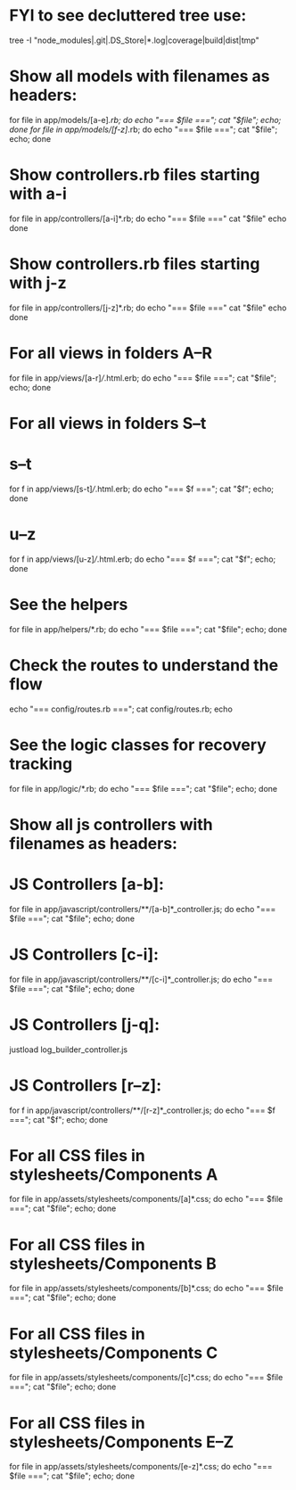 # FYI to see decluttered tree use:
tree -I "node_modules|.git|.DS_Store|*.log|coverage|build|dist|tmp"
# Show all models with filenames as headers:
for file in app/models/[a-e]*.rb; do echo "=== $file ==="; cat "$file"; echo; done
for file in app/models/[f-z]*.rb; do echo "=== $file ==="; cat "$file"; echo; done

# Show controllers.rb files starting with a-i
for file in app/controllers/[a-i]*.rb; do
  echo "=== $file ==="
  cat "$file"
  echo
done

# Show controllers.rb files starting with j-z
for file in app/controllers/[j-z]*.rb; do
  echo "=== $file ==="
  cat "$file"
  echo
done


# For all views in folders A–R
for file in app/views/[a-r]*/*.html.erb; do echo "=== $file ==="; cat "$file"; echo; done

# For all views in folders S–t
# s–t
for f in app/views/[s-t]*/*.html.erb; do echo "=== $f ==="; cat "$f"; echo; done

# u–z
for f in app/views/[u-z]*/*.html.erb; do echo "=== $f ==="; cat "$f"; echo; done

# See the helpers
for file in app/helpers/*.rb; do echo "=== $file ==="; cat "$file"; echo; done
# Check the routes to understand the flow
echo "=== config/routes.rb ==="; cat config/routes.rb; echo
# See the logic classes for recovery tracking
for file in app/logic/*.rb; do echo "=== $file ==="; cat "$file"; echo; done

# Show all js controllers with filenames as headers:
# JS Controllers [a-b]:
for file in app/javascript/controllers/**/[a-b]*_controller.js; do echo "=== $file ==="; cat "$file"; echo; done
# JS Controllers [c-i]:
for file in app/javascript/controllers/**/[c-i]*_controller.js; do echo "=== $file ==="; cat "$file"; echo; done
# JS Controllers [j-q]:
justload log_builder_controller.js
# JS Controllers [r–z]:
for f in app/javascript/controllers/**/[r-z]*_controller.js; do echo "=== $f ==="; cat "$f"; echo; done

# For all CSS files in stylesheets/Components A
for file in app/assets/stylesheets/components/[a]*.css; do echo "=== $file ==="; cat "$file"; echo; done
# For all CSS files in stylesheets/Components B
for file in app/assets/stylesheets/components/[b]*.css; do echo "=== $file ==="; cat "$file"; echo; done
# For all CSS files in stylesheets/Components C
for file in app/assets/stylesheets/components/[c]*.css; do echo "=== $file ==="; cat "$file"; echo; done
# For all CSS files in stylesheets/Components E–Z
for file in app/assets/stylesheets/components/[e-z]*.css; do echo "=== $file ==="; cat "$file"; echo; done
